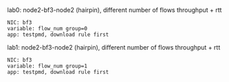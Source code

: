 lab0:
    node2-bf3-node2 (hairpin), different number of flows
    throughput + rtt

    NIC: bf3
    variable: flow_num group=0
    app: testpmd, download rule first 

lab1:
    node2-bf3-node2 (hairpin), different number of flows
    throughput + rtt

    NIC: bf3
    variable: flow_num group=1
    app: testpmd, download rule first 